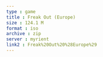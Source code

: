 ```yaml
---
type : game
title : Freak Out (Europe)
size : 124.1 M
format : iso
archive : zip
server : myrient
link2 : Freak%20Out%20%28Europe%29
---
```

